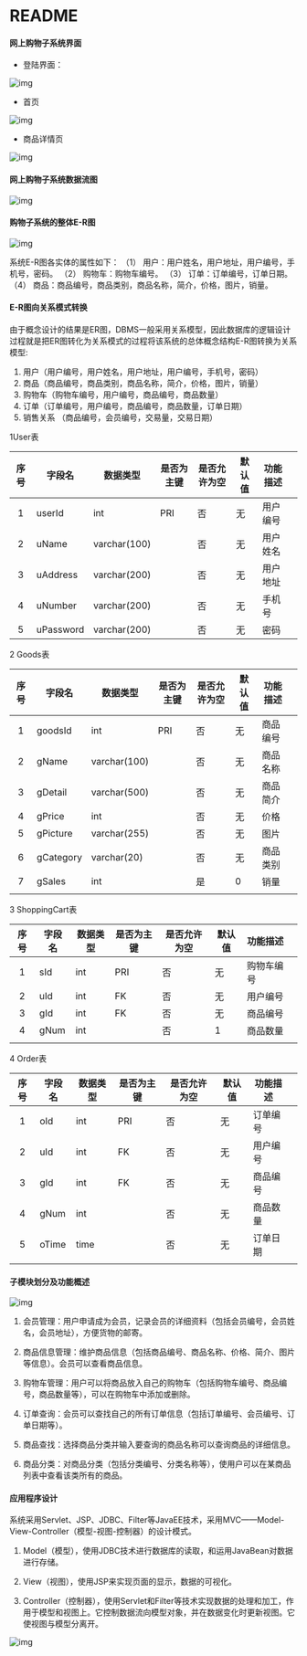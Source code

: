 # README

#### 网上购物子系统界面

- 登陆界面：

![img](README.assets/clip_image002-1663985586339.jpg)

- 首页

![img](README.assets/clip_image004.jpg)

- 商品详情页

![img](README.assets/clip_image006.jpg)

#### 网上购物子系统数据流图

![img](README.assets/clip_image002.png)



#### 购物子系统的整体E-R图

![img](README.assets/clip_image002-1663985069887.png)

系统E-R图各实体的属性如下：
 （1） 用户：用户姓名，用户地址，用户编号，手机号，密码。
 （2） 购物车：购物车编号。
 （3） 订单：订单编号，订单日期。
 （4） 商品：商品编号，商品类别，商品名称，简介，价格，图片，销量。

#### E-R图向关系模式转换

由于概念设计的结果是ER图，DBMS一般采用关系模型，因此数据库的逻辑设计过程就是把ER图转化为关系模式的过程将该系统的总体概念结构E-R图转换为关系模型:

1. 用户（用户编号，用户姓名，用户地址，用户编号，手机号，密码）
2. 商品（商品编号，商品类别，商品名称，简介，价格，图片，销量）
3. 购物车（购物车编号，用户编号，商品编号，商品数量）
4. 订单（订单编号，用户编号，商品编号，商品数量，订单日期）
5. 销售关系 （商品编号，会员编号，交易量，交易日期）

 

1User表

| 序号 | 字段名    | 数据类型     | 是否为主键 | 是否允许为空 | 默认值 | 功能描述 |      |
| :--: | --------- | ------------ | ---------- | ------------ | ------ | -------- | ---- |
|  1   | userId    | int          | PRI        | 否           | 无     | 用户编号 |      |
|  2   | uName     | varchar(100) |            | 否           | 无     | 用户姓名 |      |
|  3   | uAddress  | varchar(200) |            | 否           | 无     | 用户地址 |      |
|  4   | uNumber   | varchar(200) |            | 否           | 无     | 手机号   |      |
|  5   | uPassword | varchar(200) |            | 否           | 无     | 密码     |      |

 

2 Goods表

| 序号 | 字段名    | 数据类型     | 是否为主键 | 是否允许为空 | 默认值 | 功能描述 |      |
| :--: | --------- | ------------ | ---------- | ------------ | ------ | -------- | ---- |
|  1   | goodsId   | int          | PRI        | 否           | 无     | 商品编号 |      |
|  2   | gName     | varchar(100) |            | 否           | 无     | 商品名称 |      |
|  3   | gDetail   | varchar(500) |            | 否           | 无     | 商品简介 |      |
|  4   | gPrice    | int          |            | 否           | 无     | 价格     |      |
|  5   | gPicture  | varchar(255) |            | 否           | 无     | 图片     |      |
|  6   | gCategory | varchar(20)  |            | 否           | 无     | 商品类别 |      |
|  7   | gSales    | int          |            | 是           | 0      | 销量     |      |
|      |           |              |            |              |        |          |      |

 

3 ShoppingCart表

| 序号 | 字段名 | 数据类型 | 是否为主键 | 是否允许为空 | 默认值 | 功能描述   |      |
| :--: | ------ | -------- | ---------- | ------------ | ------ | ---------- | ---- |
|  1   | sId    | int      | PRI        | 否           | 无     | 购物车编号 |      |
|  2   | uId    | int      | FK         | 否           | 无     | 用户编号   |      |
|  3   | gId    | int      | FK         | 否           | 无     | 商品编号   |      |
|  4   | gNum   | int      |            | 否           | 1      | 商品数量   |      |
|      |        |          |            |              |        |            |      |

 

4 Order表

| 序号 | 字段名 | 数据类型 | 是否为主键 | 是否允许为空 | 默认值 | 功能描述 |      |
| :--: | ------ | -------- | ---------- | ------------ | ------ | -------- | ---- |
|  1   | oId    | int      | PRI        | 否           | 无     | 订单编号 |      |
|  2   | uId    | int      | FK         | 否           | 无     | 用户编号 |      |
|  3   | gId    | int      | FK         | 否           | 无     | 商品编号 |      |
|  4   | gNum   | int      |            | 否           | 无     | 商品数量 |      |
|  5   | oTime  | time     |            | 否           | 无     | 订单日期 |      |
|      |        |          |            |              |        |          |      |

####  

#### 子模块划分及功能概述

![img](README.assets/clip_image002-1663985429250.png)

1. 会员管理：用户申请成为会员，记录会员的详细资料（包括会员编号，会员姓名，会员地址），方便货物的邮寄。

2. 商品信息管理：维护商品信息（包括商品编号、商品名称、价格、简介、图片等信息）。会员可以查看商品信息。

3. 购物车管理：用户可以将商品放入自己的购物车（包括购物车编号、商品编号，商品数量等），可以在购物车中添加或删除。

4. 订单查询：会员可以查找自己的所有订单信息（包括订单编号、会员编号、订单日期等）。

5. 商品查找：选择商品分类并输入要查询的商品名称可以查询商品的详细信息。

6. 商品分类：对商品分类（包括分类编号、分类名称等），使用户可以在某商品列表中查看该类所有的商品。

#### 应用程序设计

系统采用Servlet、JSP、JDBC、Filter等JavaEE技术，采用MVC——Model-View-Controller（模型-视图-控制器）的设计模式。

1. Model（模型），使用JDBC技术进行数据库的读取，和运用JavaBean对数据进行存储。

2. View（视图），使用JSP来实现页面的显示，数据的可视化。

3. Controller（控制器），使用Servlet和Filter等技术实现数据的处理和加工，作用于模型和视图上。它控制数据流向模型对象，并在数据变化时更新视图。它使视图与模型分离开。

![img](README.assets/clip_image002.jpg)